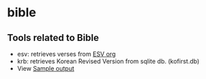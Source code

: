 # bible
## Tools related to Bible
- esv: retrieves verses from [ESV org](https://api.esv.org/docs/passage-text/)
- krb: retrieves Korean Revised Version from sqlite db. (kofirst.db)
- View [Sample output](sample.md)
